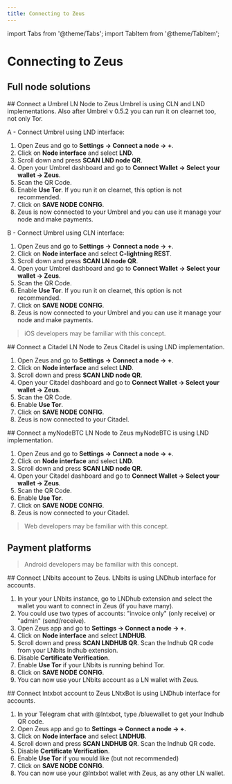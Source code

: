 ```yaml
---
title: Connecting to Zeus
---
```


import Tabs from '@theme/Tabs';
import TabItem from '@theme/TabItem';

# Connecting to Zeus

## Full node solutions

<Tabs>

<TabItem value="Umbrel">
## Connect a Umbrel LN Node to Zeus
Umbrel is using CLN and LND implementations. Also after Umbrel v 0.5.2 you can run it on clearnet too, not only Tor.

A - Connect Umbrel using LND interface:
1. Open Zeus and go to **Settings -> Connect a node -> +**.
2. Click on **Node interface** and select **LND**.
3. Scroll down and press **SCAN LND node QR**.
4. Open your Umbrel dashboard and go to **Connect Wallet -> Select your wallet -> Zeus**.
5. Scan the QR Code.
6. Enable **Use Tor**. If you run it on clearnet, this option is not recommended.
7. Click on **SAVE NODE CONFIG**.
8. Zeus is now connected to your Umbrel and you can use it manage your node and make payments.

B - Connect Umbrel using CLN interface:
1. Open Zeus and go to **Settings -> Connect a node -> +**.
2. Click on **Node interface** and select **C-lightning REST**.
3. Scroll down and press **SCAN LN node QR**.
4. Open your Umbrel dashboard and go to **Connect Wallet -> Select your wallet -> Zeus**.
5. Scan the QR Code.
6. Enable **Use Tor**. If you run it on clearnet, this option is not recommended.
7. Click on **SAVE NODE CONFIG**.
8. Zeus is now connected to your Umbrel and you can use it manage your node and make payments.

</TabItem>
<TabItem value="Raspiblitz">

> iOS developers may be familiar with this concept.

</TabItem>
<TabItem value="Citadel">
## Connect a Citadel LN Node to Zeus
Citadel is using LND implementation.

1. Open Zeus and go to **Settings -> Connect a node -> +**.
2. Click on **Node interface** and select **LND**.
3. Scroll down and press **SCAN LND node QR**.
4. Open your Citadel dashboard and go to **Connect Wallet -> Select your wallet -> Zeus**.
5. Scan the QR Code.
6. Enable **Use Tor**.
7. Click on **SAVE NODE CONFIG**.
8. Zeus is now connected to your Citadel.
</TabItem>

<TabItem value="MyNode">
## Connect a myNodeBTC LN Node to Zeus
myNodeBTC is using LND implementation.

1. Open Zeus and go to **Settings -> Connect a node -> +**.
2. Click on **Node interface** and select **LND**.
3. Scroll down and press **SCAN LND node QR**.
4. Open your Citadel dashboard and go to **Connect Wallet -> Select your wallet -> Zeus**.
5. Scan the QR Code.
6. Enable **Use Tor**.
7. Click on **SAVE NODE CONFIG**.
8. Zeus is now connected to your Citadel.
</TabItem>

<TabItem value="Nodl">

> Web developers may be familiar with this concept.

</TabItem>
</Tabs>

## Payment platforms

<Tabs>

<TabItem value="BTCPay Server">

> Android developers may be familiar with this concept.

</TabItem>
<TabItem value="LNBits">
## Connect LNbits account to Zeus. 
LNbits is using LNDhub interface for accounts.

1. In your your LNbits instance, go to LNDhub extension and select the wallet you want to connect in Zeus (if you have many).
2. You could use two types of accounts: "invoice only" (only receive) or "admin" (send/receive).
3. Open Zeus app and go to **Settings -> Connect a node -> +**.
4. Click on **Node interface** and select **LNDHUB**.
5. Scroll down and press **SCAN LNDHUB QR**. Scan the lndhub QR code from your LNbits lndhub extension.
6. Disable **Certificate Verification**.
7. Enable **Use Tor** if your LNbits is running behind Tor.
8. Click on **SAVE NODE CONFIG**.
9. You can now use your LNbits account as a LN wallet with Zeus.
</TabItem>

<TabItem value="LNtxBot">
## Connect lntxbot account to Zeus
LNtxBot is using LNDhub interface for accounts.

1. In your Telegram chat with @lntxbot, type /bluewallet to get your lndhub QR code.
2. Open Zeus app and go to **Settings -> Connect a node -> +**.
3. Click on **Node interface** and select **LNDHUB**.
4. Scroll down and press **SCAN LNDHUB QR**. Scan the lndhub QR code.
5. Disable **Certificate Verification**.
6. Enable **Use Tor** if you would like (but not recommended)
7. Click on **SAVE NODE CONFIG**.
8. You can now use your @lntxbot wallet with Zeus, as any other LN wallet.
</TabItem>

</Tabs>
